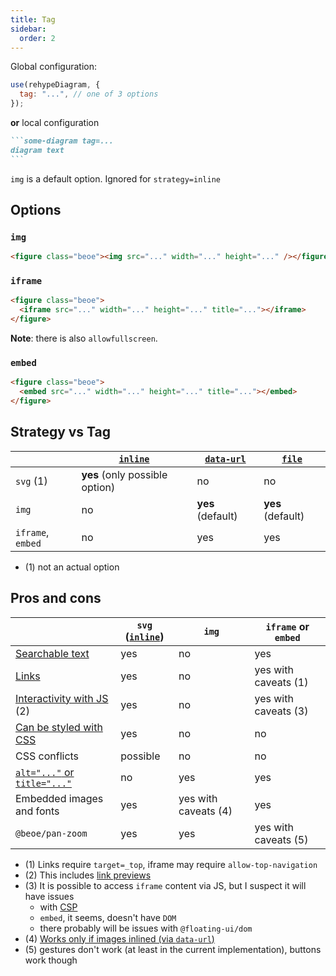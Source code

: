 ```yaml
---
title: Tag
sidebar:
  order: 2
---
```


Global configuration:

```js
use(rehypeDiagram, {
  tag: "...", // one of 3 options
});
```

**or** local configuration

````md
```some-diagram tag=...
diagram text
```
````

`img` is a default option. Ignored for `strategy=inline`

## Options

### `img`

```html
<figure class="beoe"><img src="..." width="..." height="..." /></figure>
```

### `iframe`

```html
<figure class="beoe">
  <iframe src="..." width="..." height="..." title="..."></iframe>
</figure>
```

**Note**: there is also `allowfullscreen`.

### `embed`

```html
<figure class="beoe">
  <embed src="..." width="..." height="..." title="..."></embed>
</figure>
```

## Strategy vs Tag

|                   | [`inline`](/start-here/strategy/#inline) | [`data-url`](/start-here/strategy/#data-url) | [`file`](/start-here/strategy/#file) |
| ----------------- | ---------------------------------------- | -------------------------------------------- | ------------------------------------ |
| `svg` (1)         | **yes** (only possible option)           | no                                           | no                                   |
| `img`             | no                                       | **yes** (default)                            | **yes** (default)                    |
| `iframe`, `embed` | no                                       | yes                                          | yes                                  |

- (1) not an actual option

## Pros and cons

|                                                                                         | `svg` ([`inline`](/start-here/strategy/#inline)) | `img`                | `iframe` or `embed`  |
| --------------------------------------------------------------------------------------- | ------------------------------------------------ | -------------------- | -------------------- |
| [Searchable text](/start-here/interactivity/#searchable-text)                           | yes                                              | no                   | yes                  |
| [Links](/start-here/interactivity/#links)                                               | yes                                              | no                   | yes with caveats (1) |
| [Interactivity with JS](/start-here/interactivity/#progressive-enhancement-with-js) (2) | yes                                              | no                   | yes with caveats (3) |
| [Can be styled with CSS](/start-here/styling-with-css/)                                 | yes                                              | no                   | no                   |
| CSS conflicts                                                                           | possible                                         | no                   | no                   |
| [`alt="..."` or `title="..."`](/start-here/accessibility/)                              | no                                               | yes                  | yes                  |
| Embedded images and fonts                                                               | yes                                              | yes with caveats (4) | yes                  |
| `@beoe/pan-zoom`                                                                        | yes                                              | yes                  | yes with caveats (5) |

- (1) Links require `target=_top`, iframe may require `allow-top-navigation`
- (2) This includes [link previews](https://astro-digital-garden.stereobooster.com/recipes/link-previews/)
- (3) It is possible to access `iframe` content via JS, but I suspect it will have issues
  - with [CSP](https://developer.mozilla.org/en-US/docs/Web/HTTP/CSP)
  - `embed`, it seems, doesn't have `DOM`
  - there probably will be issues with `@floating-ui/dom`
- (4) [Works only if images inlined (via `data-url`)](https://developer.mozilla.org/en-US/docs/Web/SVG/SVG_as_an_Image#restrictions)
- (5) gestures don't work (at least in the current implementation), buttons work though

